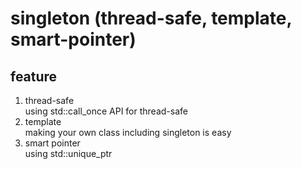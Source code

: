 # singleton (thread-safe, template, smart-pointer)

## feature
1. thread-safe   
using std::call_once API for thread-safe
2. template   
making your own class including singleton is easy
3. smart pointer   
using std::unique_ptr

